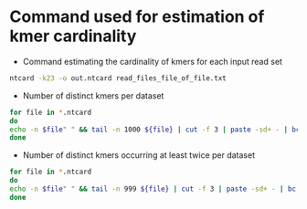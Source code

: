 # Command used for estimation of kmer cardinality 
* Command estimating the cardinality of kmers for each input read set

```bash
ntcard -k23 -o out.ntcard read_files_file_of_file.txt
```



* Number of distinct kmers per dataset

```bash
for file in *.ntcard
do
echo -n $file" " && tail -n 1000 ${file} | cut -f 3 | paste -sd+ - | bc
done
```



* Number of distinct kmers occurring at least twice per dataset

```bash
for file in *.ntcard
do
echo -n $file" " && tail -n 999 ${file} | cut -f 3 | paste -sd+ - | bc
done
```

